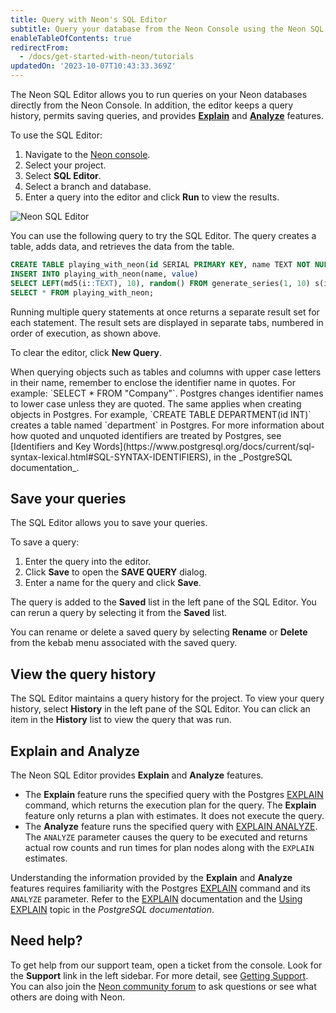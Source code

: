 ```yaml
---
title: Query with Neon's SQL Editor
subtitle: Query your database from the Neon Console using the Neon SQL Editor
enableTableOfContents: true
redirectFrom:
  - /docs/get-started-with-neon/tutorials
updatedOn: '2023-10-07T10:43:33.369Z'
---
```


The Neon SQL Editor allows you to run queries on your Neon databases directly from the Neon Console. In addition, the editor keeps a query history, permits saving queries, and provides [**Explain**](https://www.postgresql.org/docs/current/sql-explain.html) and [**Analyze**](https://www.postgresql.org/docs/current/using-explain.html#USING-EXPLAIN-ANALYZE) features.

<a id="query-via-ui/"></a>

To use the SQL Editor:

1. Navigate to the [Neon console](https://console.neon.tech/).
2. Select your project.
3. Select **SQL Editor**.
4. Select a branch and database.
5. Enter a query into the editor and click **Run** to view the results.

![Neon SQL Editor](/docs/get-started-with-neon/sql_editor.png)

You can use the following query to try the SQL Editor. The query creates a table, adds data, and retrieves the data from the table.

```sql
CREATE TABLE playing_with_neon(id SERIAL PRIMARY KEY, name TEXT NOT NULL, value REAL);
INSERT INTO playing_with_neon(name, value)
SELECT LEFT(md5(i::TEXT), 10), random() FROM generate_series(1, 10) s(i);
SELECT * FROM playing_with_neon;
```

Running multiple query statements at once returns a separate result set for each statement. The result sets are displayed in separate tabs, numbered in order of execution, as shown above.

To clear the editor, click **New Query**.

<Admonition type="tip">
When querying objects such as tables and columns with upper case letters in their name, remember to enclose the identifier name in quotes. For example: `SELECT * FROM "Company"`. Postgres changes identifier names to lower case unless they are quoted. The same applies when creating objects in Postgres. For example, `CREATE TABLE DEPARTMENT(id INT)` creates a table named `department` in Postgres. For more information about how quoted and unquoted identifiers are treated by Postgres, see [Identifiers and Key Words](https://www.postgresql.org/docs/current/sql-syntax-lexical.html#SQL-SYNTAX-IDENTIFIERS), in the _PostgreSQL documentation_.
</Admonition>

## Save your queries

The SQL Editor allows you to save your queries.

To save a query:

1. Enter the query into the editor.
2. Click **Save** to open the **SAVE QUERY** dialog.
3. Enter a name for the query and click **Save**.

The query is added to the **Saved** list in the left pane of the SQL Editor. You can rerun a query by selecting it from the **Saved** list.

You can rename or delete a saved query by selecting **Rename** or **Delete** from the kebab menu associated with the saved query.

## View the query history

The SQL Editor maintains a query history for the project. To view your query history, select **History** in the left pane of the SQL Editor. You can click an item in the **History** list to view the query that was run.

## Explain and Analyze

The Neon SQL Editor provides **Explain** and **Analyze** features.

- The **Explain** feature runs the specified query with the Postgres [EXPLAIN](https://www.postgresql.org/docs/current/sql-explain.html) command, which returns the execution plan for the query. The **Explain** feature only returns a plan with estimates. It does not execute the query.
- The **Analyze** feature runs the specified query with [EXPLAIN ANALYZE](https://www.postgresql.org/docs/current/using-explain.html#USING-EXPLAIN-ANALYZE). The `ANALYZE` parameter causes the query to be executed and returns actual row counts and run times for plan nodes along with the `EXPLAIN` estimates.

Understanding the information provided by the **Explain** and **Analyze** features requires familiarity with the Postgres [EXPLAIN](https://www.postgresql.org/docs/current/sql-explain.html) command and its `ANALYZE` parameter. Refer to the [EXPLAIN](https://www.postgresql.org/docs/current/sql-explain.html) documentation and the [Using EXPLAIN](https://www.postgresql.org/docs/current/using-explain.html) topic in the _PostgreSQL documentation_.

## Need help?

To get help from our support team, open a ticket from the console. Look for the **Support** link in the left sidebar. For more detail, see [Getting Support](/docs/introduction/support). You can also join the [Neon community forum](https://community.neon.tech/) to ask questions or see what others are doing with Neon.
